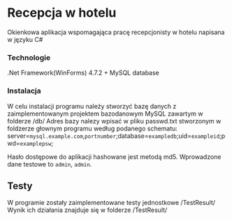 # Recepcja w hotelu

Okienkowa aplikacja wspomagająca pracę recepcjonisty w hotelu napisana w języku C#


### Technologie

.Net Framework(WinForms) 4.7.2 + MySQL database

### Instalacja

W celu instalacji programu należy stworzyć bazę danych z zaimplementowanym projektem bazodanowym MySQL zawartym w folderze /db/
Adres bazy nalezy wpisać w pliku passwd.txt stworzonym w foldzerze głownym programu według podanego schematu:
server=`mysql.example.com`,`portnumber`;database=`exampledb`;uid=`exampleid`;pwd=`examplepsw`;

Hasło dostępowe do aplikacji hashowane jest metodą md5. Wprowadzone dane testowe to `admin`, `admin`.

## Testy

W programie zostały zaimplementowane testy jednostkowe /TestResult/
Wynik ich działania znajduje się w folderze /TestResult/

